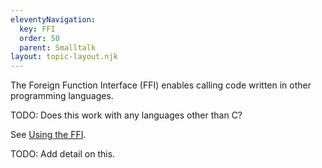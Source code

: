 ```yaml
---
eleventyNavigation:
  key: FFI
  order: 50
  parent: Smalltalk
layout: topic-layout.njk
---
```


The Foreign Function Interface (FFI) enables
calling code written in other programming languages.

TODO: Does this work with any languages other than C?

See <a href="https://itchyeyes.net/articles/cuis-smalltalk.html"
target="_blank">Using the FFI</a>.

TODO: Add detail on this.
